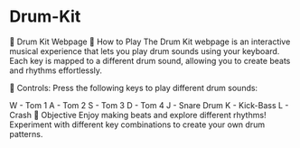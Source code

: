 # Drum-Kit
🥁 Drum Kit Webpage
🎵 How to Play
The Drum Kit webpage is an interactive musical experience that lets you play drum sounds using your keyboard. Each key is mapped to a different drum sound, allowing you to create beats and rhythms effortlessly.

🎹 Controls:
Press the following keys to play different drum sounds:

W - Tom 1
A - Tom 2
S - Tom 3
D - Tom 4
J - Snare Drum
K - Kick-Bass
L - Crash
🎯 Objective
Enjoy making beats and explore different rhythms! Experiment with different key combinations to create your own drum patterns.
